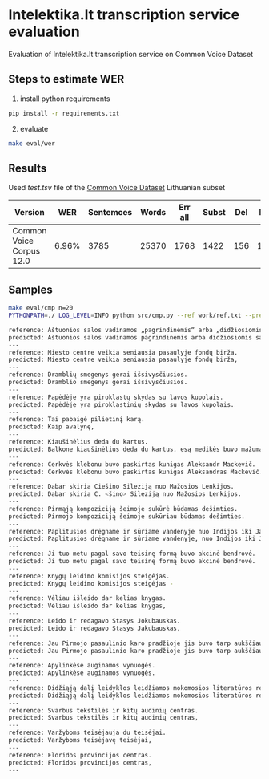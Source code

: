 # Intelektika.lt transcription service evaluation

Evaluation of Intelektika.lt transcription service on Common Voice Dataset

## Steps to estimate WER

1. install python requirements
```bash
pip install -r requirements.txt
```

2. evaluate
```bash
make eval/wer
```

## Results

Used *test.tsv* file of the [Common Voice Dataset](https://commonvoice.mozilla.org/en/datasets) Lithuanian subset

|Version|WER|Sentemces|Words|Err all|Subst|Del|Ins|
|-|-|-|-|-|-|-|-|
|Common Voice Corpus 12.0|6.96%|3785|25370|1768|1422|156|190|

## Samples

```bash
make eval/cmp n=20
PYTHONPATH=./ LOG_LEVEL=INFO python src/cmp.py --ref work/ref.txt --pred work/predicted.txt --n 20

reference: Aštuonios salos vadinamos „pagrindinėmis“ arba „didžiosiomis“ salomis.
predicted: Aštuonios salos vadinamos pagrindinėmis arba didžiosiomis salomis.
---
reference: Miesto centre veikia seniausia pasaulyje fondų birža.
predicted: Miesto centre veikia seniausia pasaulyje fondų birža,
---
reference: Dramblių smegenys gerai išsivysčiusios.
predicted: Dramblio smegenys gerai išsivysčiusios.
---
reference: Papėdėje yra piroklastų skydas su lavos kupolais.
predicted: Papėdėje yra piroklastinių skydas su lavos kupolais.
---
reference: Tai pabaigė pilietinį karą.
predicted: Kaip avalynę,
---
reference: Kiaušinėlius deda du kartus.
predicted: Balkone kiaušinėlius deda du kartus, esą medikės buvo mažuma.
---
reference: Cerkvės klebonu buvo paskirtas kunigas Aleksandr Mackevič.
predicted: Cerkvės klebonu buvo paskirtas kunigas Aleksandras Mackevič.
---
reference: Dabar skiria Ciešino Sileziją nuo Mažosios Lenkijos.
predicted: Dabar skiria C. <šino> Sileziją nuo Mažosios Lenkijos.
---
reference: Pirmąją kompoziciją šeimoje sukūrė būdamas dešimties.
predicted: Pirmojo kompoziciją šeimoje sukūriau būdamas dešimties.
---
reference: Paplitusios drėgname ir sūriame vandenyje nuo Indijos iki Japonijos.
predicted: Paplitusios drėgname ir sūriame vandenyje, nuo Indijos iki Japonijos,
---
reference: Ji tuo metu pagal savo teisinę formą buvo akcinė bendrovė.
predicted: Ji tuo metu pagal savo teisinę formą buvo akcinė bendrovė.
---
reference: Knygų leidimo komisijos steigėjas.
predicted: Knygų leidimo komisijos steigėjas -
---
reference: Vėliau išleido dar kelias knygas.
predicted: Vėliau išleido dar kelias knygas,
---
reference: Leido ir redagavo Stasys Jokubauskas.
predicted: Leido ir redagavo Stasys Jakubauskas,
---
reference: Jau Pirmojo pasaulinio karo pradžioje jis buvo tarp aukščiausio rango lenkų karininkų.
predicted: Jau Pirmojo pasaulinio karo pradžioje jis buvo tarp aukščiausio rango lenkų karininkų.
---
reference: Apylinkėse auginamos vynuogės.
predicted: Apylinkėse auginamos vynuogės.
---
reference: Didžiąją dalį leidyklos leidžiamos mokomosios literatūros rengia šalies autoriai.
predicted: Didžiąją dalį leidyklos leidžiamos mokomosios literatūros rengia šalies autoriai.
---
reference: Svarbus tekstilės ir kitų audinių centras.
predicted: Svarbus tekstilės ir kitų audinių centras,
---
reference: Varžyboms teisėjauja du teisėjai.
predicted: Varžyboms teisėjavę teisėjai,
---
reference: Floridos provincijos centras.
predicted: Floridos provincijos centras,
---
```

